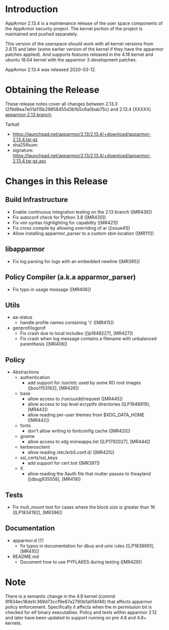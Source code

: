 Introduction
============

AppArmor 2.13.4 is a maintenance release of the user space components
of the AppArmor security project. The kernel portion of the project
is maintained and pushed separately.

This version of the userspace should work with all kernel versions from
2.6.15 and later (some earlier version of the kernel if they have the
apparmor patches applied). And supports features released in the 4.18
kernel and ubuntu 18.04 kernel with the apparmor 3 development patches.

AppArmor 2.13.4 was released 2020-03-12.


# Obtaining the Release
These release notes cover all changes between 2.13.3 (2f9d9ea7e01a115b29858455d3b1b5c6a0bab75c) and 2.13.4 (XXXXX) [apparmor-2.13 branch](https://gitlab.com/apparmor/apparmor/tree/apparmor-2.13).

Tarball
-   <https://launchpad.net/apparmor/2.13/2.13.4/+download/apparmor-2.13.4.tar.gz>
-   sha256sum: 
-   signature: <https://launchpad.net/apparmor/2.13/2.13.4/+download/apparmor-2.13.4.tar.gz.asc>

# Changes in this Release


Build Infrastructure
--------------------
- Enable continuous integration testing on the 2.13 branch ([MR436])
- Fix autoconf check for Python 3.8 ([MR430])
- Fix vim syntax highlighting for capability ([MR421])
- Fix cross compile by allowing overriding of ar ([issue41])
- Allow installing apparmor_parser to a custom sbin location ([MR111])


libapparmor
-----------
- Fix log parsing for logs with an embedded newline ([MR395])


Policy Compiler (a.k.a apparmor\_parser)
----------------------------------------
- Fix typo in usage message ([MR406])


Utils
-----
- aa-status
  - handle profile names containing '(' ([MR415])
- genprof/logprof
  - Fix crash due to local includes ([lp1848227], [MR427])
  - Fix crash when log message contains a filename with unbalanced parenthesis ([MR406])



Policy
------
- Abstractions
  - authentication
    - add support for /usr/etc used by some RO root images ([boo1153162], [MR426]) 
  - base
    - allow access to /run/uuidd/request ([MR445])
    - allow access to top level ecryptfs directories ([LP1848919], [MR443])
    - allow reading per-user themes from $XDG_DATA_HOME ([MR442])
  - fonts
    - don't allow writing to fontconfig cache ([MR420])
  - gnome
    - allow access to xdg mimeapps.list ([LP1792027], [MR444])
  - kerberosclient
    - allow reading /etc/krb5.conf.d/ ([MR425])
  - ssl_certs/ssl_keys
    - add support for cert bot ([MR397])
  - X
    - allow reading the Xauth file that mutter passes to Xwayland ([dbug935058], [MR419])


Tests
-----
- Fix mult_mount test for cases where the block size is greater than 1K ([LP1834192], [MR396])


Documentation
-------------

- apparmor.d (7)
  - fix typos in documentation for dbus and unix rules ([LP1838991], [MR410])
- README.md
  - Document how to use PYFLAKES during testing ([MR429])


Note
====

There is a semantic change in the 4.8 kernel (commit
9f834ec18defc369d73ccf9e87a2790bfa05bf46) that affects apparmor policy
enforcement. Specifically it affects when the m permission bit is
checked for elf binary executables. Policy and tests within apparmor
2.12 and later have been updated to support running on pre 4.8 and 4.8+ kernels.
